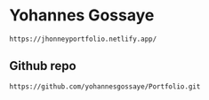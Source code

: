 # Yohannes Gossaye
```
https://jhonneyportfolio.netlify.app/
```
## Github repo
```
https://github.com/yohannesgossaye/Portfolio.git
```
